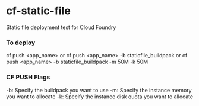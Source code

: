 # cf-static-file
Static file deployment test for Cloud Foundry

### To deploy
cf push <app_name>
or
cf push <app_name> -b staticfile_buildpack
or
cf push <app_name> -b staticfile_buildpack -m 50M -k 50M

### CF PUSH Flags
-b: Specify the buildpack you want to use
-m: Specify the instance memory you want to allocate
-k: Specify the instance disk quota you want to allocate